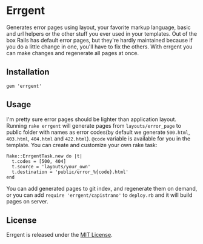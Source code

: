 # Errgent

Generates error pages using layout, your favorite markup language, basic and url
helpers or the other stuff you ever used in your templates. Out of the box Rails
has default error pages, but they're hardly maintained because if you do a
little change in one, you'll have to fix the others. With errgent you can make
changes and regenerate all pages at once.

## Installation

    gem 'errgent'

## Usage

I'm pretty sure error pages should be lighter than application layout. Running
`rake errgent` will generate pages from `layouts/error_page` to public folder
with names as error codes(by default we generate `500.html`, `403.html`,
`404.html` and `422.html`). `@code` variable is available for you in the
template. You can create and customize your own rake task:

    Rake::ErrgentTask.new do |t|
      t.codes = [500, 404]
      t.source = 'layouts/your_own'
      t.destination = 'public/error_%{code}.html'
    end

You can add generated pages to git index, and regenerate them on demand, or you
can add `require 'errgent/capistrano'` to `deploy.rb` and it will build pages on
server.

## License

Errgent is released under the [MIT License](http://www.opensource.org/licenses/MIT).
